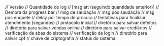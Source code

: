 // Versão
// Quantidade de log
// [msg att (seguindo quantidade anterior)]
// Demora da progress bar
// msg de saudação
// msg pós saudação
// msg pós enquete
// delay por tempo de procura
// tentativas para finalizar atendimento (segundos)
// protocolo inicial
// diretório para salvar defeitos
// diretório para salvar vendas online
// diretório para salvar crediários
// verificação de abas do sistema
// verificação de login
// diretório para salvar cpf
// chave de criptografia
// status do sistema
